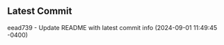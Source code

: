 
## Latest Commit
eead739 - Update README with latest commit info (2024-09-01 11:49:45 -0400) <Yunxi-Zhou>
